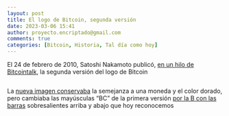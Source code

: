 ```yaml
---
layout: post
title: El logo de Bitcoin, segunda versión
date: 2023-03-06 15:41
author: proyecto.encriptado@gmail.com
comments: true
categories: [Bitcoin, Historia, Tal día como hoy]
---
```

<!-- wp:paragraph {"style":{"elements":{"link":{"color":{"text":"#0745e3"}}}}} -->
<p class="has-link-color">El 24 de febrero de 2010, Satoshi Nakamoto publicó, <a href="https://bitcointalk.org/index.php?topic=64.msg7415#msg7415">en un hilo de Bitcointalk</a>, la segunda versión del logo de Bitcoin</p>
<!-- /wp:paragraph -->

<!-- wp:image {"id":541,"sizeSlug":"full","linkDestination":"none"} -->
<figure class="wp-block-image size-full"><img src="https://proyectobitcoin.com/wp-content/uploads/2023/03/24-de-febrero-2.png" alt="" class="wp-image-541"/></figure>
<!-- /wp:image -->

<!-- wp:paragraph {"style":{"elements":{"link":{"color":{"text":"#0745e3"}}}}} -->
<p class="has-link-color">La <a href="https://dinerosinreglas.com/linea-del-tiempo-de-bitcoin/">nueva imagen conservaba</a> la semejanza a una moneda y el color dorado, pero cambiaba las mayúsculas “BC” de la primera versión <a href="https://web.archive.org/web/20130912111630/https://bitcointalk.org/index.php?topic=64.msg7415#msg7415">por la B con las barras</a> sobresalientes arriba y abajo que hoy reconocemos</p>
<!-- /wp:paragraph -->
